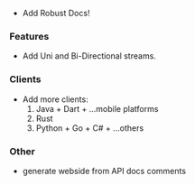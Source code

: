 - Add Robust Docs!

### Features

- Add Uni and Bi-Directional streams.

### Clients

- Add more clients:
  1. Java + Dart + ...mobile platforms
  2. Rust
  3. Python + Go + C# + ...others

### Other

- generate webside from API docs comments
